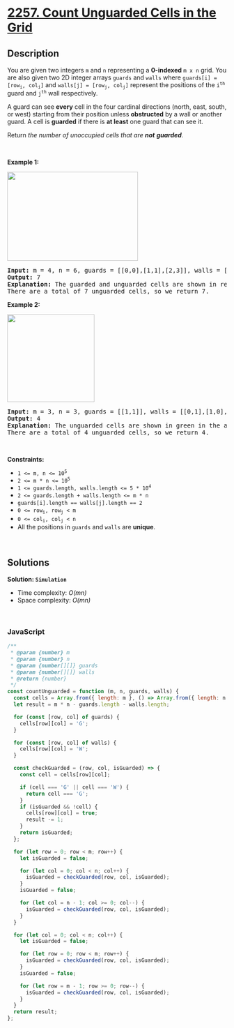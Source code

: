 # [2257. Count Unguarded Cells in the Grid](https://leetcode.com/problems/count-unguarded-cells-in-the-grid)

## Description

<div class="elfjS" data-track-load="description_content"><p>You are given two integers <code>m</code> and <code>n</code> representing a <strong>0-indexed</strong> <code>m x n</code> grid. You are also given two 2D integer arrays <code>guards</code> and <code>walls</code> where <code>guards[i] = [row<sub>i</sub>, col<sub>i</sub>]</code> and <code>walls[j] = [row<sub>j</sub>, col<sub>j</sub>]</code> represent the positions of the <code>i<sup>th</sup></code> guard and <code>j<sup>th</sup></code> wall respectively.</p>

<p>A guard can see <b>every</b> cell in the four cardinal directions (north, east, south, or west) starting from their position unless <strong>obstructed</strong> by a wall or another guard. A cell is <strong>guarded</strong> if there is <strong>at least</strong> one guard that can see it.</p>

<p>Return<em> the number of unoccupied cells that are <strong>not</strong> <strong>guarded</strong>.</em></p>

<p>&nbsp;</p>
<p><strong class="example">Example 1:</strong></p>
<img alt="" src="https://assets.leetcode.com/uploads/2022/03/10/example1drawio2.png" style="width: 300px; height: 204px;">
<pre><strong>Input:</strong> m = 4, n = 6, guards = [[0,0],[1,1],[2,3]], walls = [[0,1],[2,2],[1,4]]
<strong>Output:</strong> 7
<strong>Explanation:</strong> The guarded and unguarded cells are shown in red and green respectively in the above diagram.
There are a total of 7 unguarded cells, so we return 7.
</pre>

<p><strong class="example">Example 2:</strong></p>
<img alt="" src="https://assets.leetcode.com/uploads/2022/03/10/example2drawio.png" style="width: 200px; height: 201px;">
<pre><strong>Input:</strong> m = 3, n = 3, guards = [[1,1]], walls = [[0,1],[1,0],[2,1],[1,2]]
<strong>Output:</strong> 4
<strong>Explanation:</strong> The unguarded cells are shown in green in the above diagram.
There are a total of 4 unguarded cells, so we return 4.
</pre>

<p>&nbsp;</p>
<p><strong>Constraints:</strong></p>

<ul>
	<li><code>1 &lt;= m, n &lt;= 10<sup>5</sup></code></li>
	<li><code>2 &lt;= m * n &lt;= 10<sup>5</sup></code></li>
	<li><code>1 &lt;= guards.length, walls.length &lt;= 5 * 10<sup>4</sup></code></li>
	<li><code>2 &lt;= guards.length + walls.length &lt;= m * n</code></li>
	<li><code>guards[i].length == walls[j].length == 2</code></li>
	<li><code>0 &lt;= row<sub>i</sub>, row<sub>j</sub> &lt; m</code></li>
	<li><code>0 &lt;= col<sub>i</sub>, col<sub>j</sub> &lt; n</code></li>
	<li>All the positions in <code>guards</code> and <code>walls</code> are <strong>unique</strong>.</li>
</ul>
</div>

<p>&nbsp;</p>

## Solutions

**Solution: `Simulation`**

- Time complexity: <em>O(mn)</em>
- Space complexity: <em>O(mn)</em>

<p>&nbsp;</p>

### **JavaScript**

```js
/**
 * @param {number} m
 * @param {number} n
 * @param {number[][]} guards
 * @param {number[][]} walls
 * @return {number}
 */
const countUnguarded = function (m, n, guards, walls) {
  const cells = Array.from({ length: m }, () => Array.from({ length: n }, () => false));
  let result = m * n - guards.length - walls.length;

  for (const [row, col] of guards) {
    cells[row][col] = 'G';
  }

  for (const [row, col] of walls) {
    cells[row][col] = 'W';
  }

  const checkGuarded = (row, col, isGuarded) => {
    const cell = cells[row][col];

    if (cell === 'G' || cell === 'W') {
      return cell === 'G';
    }
    if (isGuarded && !cell) {
      cells[row][col] = true;
      result -= 1;
    }
    return isGuarded;
  };

  for (let row = 0; row < m; row++) {
    let isGuarded = false;

    for (let col = 0; col < n; col++) {
      isGuarded = checkGuarded(row, col, isGuarded);
    }
    isGuarded = false;

    for (let col = n - 1; col >= 0; col--) {
      isGuarded = checkGuarded(row, col, isGuarded);
    }
  }

  for (let col = 0; col < n; col++) {
    let isGuarded = false;

    for (let row = 0; row < m; row++) {
      isGuarded = checkGuarded(row, col, isGuarded);
    }
    isGuarded = false;

    for (let row = m - 1; row >= 0; row--) {
      isGuarded = checkGuarded(row, col, isGuarded);
    }
  }
  return result;
};
```
